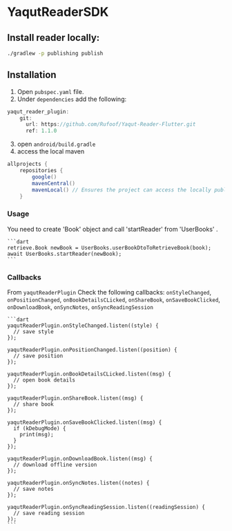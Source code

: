 
# YaqutReaderSDK
## Install reader locally:
```bash
./gradlew -p publishing publish
```

## Installation
1. Open `pubspec.yaml` file.
2. Under `dependencies` add the following:

```dart
yaqut_reader_plugin:
    git:
      url: https://github.com/Rufoof/Yaqut-Reader-Flutter.git
      ref: 1.1.0
```


3. open `android/build.gradle`
4. access the local maven
```build.gradle
allprojects {
    repositories {
        google()
        mavenCentral()
        mavenLocal() // Ensures the project can access the locally published AAR
    }
```
### Usage

You need to create 'Book' object and call 'startReader' from 'UserBooks'
    .

    ```dart
    retrieve.Book newBook = UserBooks.userBookDtoToRetrieveBook(book);
    await UserBooks.startReader(newBook);
    ```  

### Callbacks

From `yaqutReaderPlugin` Check the following callbacks:
    `onStyleChanged`, `onPositionChanged`, `onBookDetailsCLicked`, `onShareBook`,
    `onSaveBookClicked`, `onDownloadBook`, `onSyncNotes`, `onSyncReadingSession`

    ```dart
    yaqutReaderPlugin.onStyleChanged.listen((style) {
      // save style
    });

    yaqutReaderPlugin.onPositionChanged.listen((position) {
      // save position
    });

    yaqutReaderPlugin.onBookDetailsCLicked.listen((msg) {
      // open book details
    });

    yaqutReaderPlugin.onShareBook.listen((msg) {
      // share book
    });

    yaqutReaderPlugin.onSaveBookClicked.listen((msg) {
      if (kDebugMode) {
        print(msg);
      }
    });

    yaqutReaderPlugin.onDownloadBook.listen((msg) {
      // download offline version
    });

    yaqutReaderPlugin.onSyncNotes.listen((notes) {
      // save notes
    });

    yaqutReaderPlugin.onSyncReadingSession.listen((readingSession) {
      // save reading session
    });
    ```
